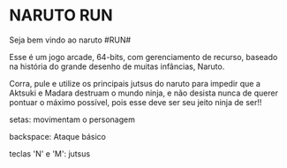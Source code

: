 # NARUTO RUN

Seja bem vindo ao naruto #RUN# 

Esse é um jogo arcade, 64-bits, com gerenciamento de recurso, baseado na história do grande desenho de muitas infâncias, Naruto.

Corra, pule e utilize os principais jutsus do naruto para impedir que a Aktsuki e Madara destruam o mundo ninja, e não desista nunca de querer pontuar o máximo possível,
pois esse deve ser seu jeito ninja de ser!!


setas: movimentam o personagem

backspace: Ataque básico

teclas 'N' e 'M': jutsus

